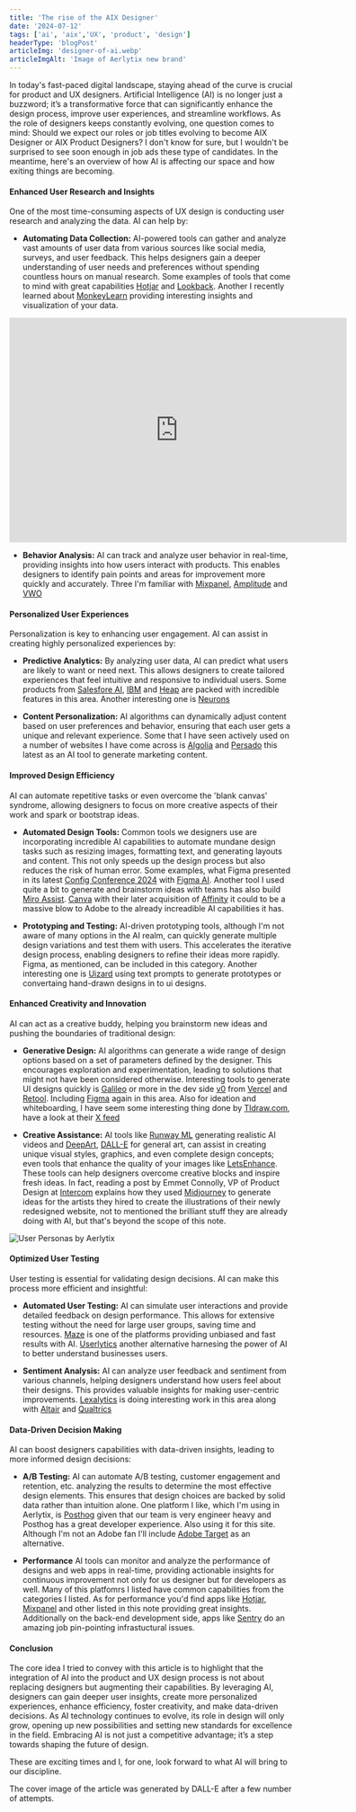 ```yaml
---
title: 'The rise of the AIX Designer'
date: '2024-07-12'
tags: ['ai', 'aix','UX', 'product', 'design']
headerType: 'blogPost'
articleImg: 'designer-of-ai.webp'
articleImgAlt: 'Image of Aerlytix new brand'
---
```


In today's fast-paced digital landscape, staying ahead of the curve is crucial for product and UX designers. Artificial Intelligence (AI) is no longer just a buzzword; it’s a transformative force that can significantly enhance the design process, improve user experiences, and streamline workflows. As the role of designers keeps constantly evolving, one question comes to mind: Should we expect our roles or job titles evolving to become AIX Designer or AIX Product Designers? I don't know for sure, but I wouldn't be surprised to see soon enough in job ads these type of candidates. In the meantime, here's an overview of how AI is affecting our space and how exiting things are becoming.

#### Enhanced User Research and Insights

One of the most time-consuming aspects of UX design is conducting user research and analyzing the data. AI can help by:

- **Automating Data Collection:** AI-powered tools can gather and analyze vast amounts of user data from various sources like social media, surveys, and user feedback. This helps designers gain a deeper understanding of user needs and preferences without spending countless hours on manual research. Some examples of tools that come to mind with great capabilities [Hotjar](https://www.hotjar.com) and [Lookback](https://www.lookback.com). Another I recently learned about [MonkeyLearn](https://monkeylearn.com/) providing interesting insights and visualization of your data.

<div class="container-sm mb-3 mb-5">
  <iframe width="600" height="400" src="https://www.youtube.com/embed/cFRy785ysJA?si=Q_t8wfX_uxhIbp3B" title="YouTube video player" frameborder="0" allow="accelerometer; autoplay; clipboard-write; encrypted-media; gyroscope; picture-in-picture; web-share" referrerpolicy="strict-origin-when-cross-origin" allowfullscreen></iframe>
</div>
  
- **Behavior Analysis:** AI can track and analyze user behavior in real-time, providing insights into how users interact with products. This enables designers to identify pain points and areas for improvement more quickly and accurately. Three I'm familiar with [Mixpanel](https://www.mixpanel.com), [Amplitude](https://amplitude.com) and [VWO](https://vwo.com/)

#### Personalized User Experiences

Personalization is key to enhancing user engagement. AI can assist in creating highly personalized experiences by:

- **Predictive Analytics:** By analyzing user data, AI can predict what users are likely to want or need next. This allows designers to create tailored experiences that feel intuitive and responsive to individual users. Some products from [Salesfore AI](https://www.salesforce.com/artificial-intelligence/), [IBM](https://www.ibm.com/artificial-intelligence) and [Heap](https://www.heap.io/platform/artificial-intelligence) are packed with incredible features in this area. Another interesting one is [Neurons](https://www.neuronsinc.com/)
  
- **Content Personalization:** AI algorithms can dynamically adjust content based on user preferences and behavior, ensuring that each user gets a unique and relevant experience. Some that I have seen actively used on a number of websites I have come across is [Algolia](https://www.algolia.com/) and [Persado](https://www.persado.com) this latest as an AI tool to generate marketing content.

#### Improved Design Efficiency

AI can automate repetitive tasks or even overcome the 'blank canvas' syndrome, allowing designers to focus on more creative aspects of their work and spark or bootstrap ideas.

- **Automated Design Tools:** Common tools we designers use are incorporating incredible AI capabilities to automate mundane design tasks such as resizing images, formatting text, and generating layouts and content. This not only speeds up the design process but also reduces the risk of human error. Some examples, what Figma presented in its latest [Config Conference 2024](https://config.figma.com/) with [Figma AI](https://www.figma.com/ai/). Another tool I used quite a bit to generate and brainstorm ideas with teams has also build [Miro Assist](https://miro.com/assist/). [Canva](https://canva.com) with their later acquisition of [Affinity](https://affinity.serif.com/en-gb/) it could to be a massive blow to Adobe to the already increadible AI capabilities it has.
  
- **Prototyping and Testing:** AI-driven prototyping tools, although I'm not aware of many options in the AI realm, can quickly generate multiple design variations and test them with users. This accelerates the iterative design process, enabling designers to refine their ideas more rapidly. Figma, as mentioned, can be included in this category. Another interesting one is [Uizard](https://uizard.io/) using text prompts to generate prototypes or convertaing hand-drawn designs in to ui designs.

#### Enhanced Creativity and Innovation

AI can act as a creative buddy, helping you brainstorm new ideas and pushing the boundaries of traditional design:

- **Generative Design:** AI algorithms can generate a wide range of design options based on a set of parameters defined by the designer. This encourages exploration and experimentation, leading to solutions that might not have been considered otherwise. Interesting tools to generate UI designs quickly is [Galileo](https://www.usegalileo.ai/explore) or more in the dev side [v0](https://v0.dev/) from [Vercel](https://vercel.com/) and [Retool](https://retool.com/products/ai). Including [Figma](https://www.figma.com) again in this area. Also for ideation and whiteboarding, I have seem some interesting thing done by [Tldraw.com](https://www.tldraw.com/), have a look at their [X feed](https://x.com/tldraw)
  
- **Creative Assistance:** AI tools like [Runway ML](https://runwayml.com/) generating realistic AI videos and [DeepArt](https://deepai.org/), [DALL-E](https://openai.com/index/dall-e-3/) for general art, can assist in creating unique visual styles, graphics, and even complete design concepts; even tools that enhance the quality of your images like [LetsEnhance](https://letsenhance.io). These tools can help designers overcome creative blocks and inspire fresh ideas. In fact, reading a post by Emmet Connolly, VP of Product Design at [Intercom](https://intercom.com) explains how they used [Midjourney](https://www.midjourney.com/) to generate ideas for the artists they hired to create the illustrations of their newly redesigned website, not to mentioned the brilliant stuff they are already doing with AI, but that's beyond the scope of this note.

<div class="container-sm mt-3 mb-5">
  <img src="/images/notes/2024-07-11/emmet-connolly-tweet.png" alt="User Personas by Aerlytix">
</div>

#### Optimized User Testing

User testing is essential for validating design decisions. AI can make this process more efficient and insightful:

- **Automated User Testing:** AI can simulate user interactions and provide detailed feedback on design performance. This allows for extensive testing without the need for large user groups, saving time and resources. [Maze](https://maze.co/ai/) is one of the platforms providing unbiased and fast results with AI. [Userlytics](https://www.userlytics.com/user-experience-research/user-experience-platform/ai-ux-analysis/) another alternative harnesing the power of AI to better understand businesses users.
  
- **Sentiment Analysis:** AI can analyze user feedback and sentiment from various channels, helping designers understand how users feel about their designs. This provides valuable insights for making user-centric improvements. [Lexalytics](https://www.lexalytics.com) is doing interesting work in this area along with [Altair](https://altair.com/accelerate-ai-adoption) and [Qualtrics](https://www.qualtrics.com/)

#### Data-Driven Decision Making

AI can boost designers capabilities with data-driven insights, leading to more informed design decisions:

- **A/B Testing:** AI can automate A/B testing, customer engagement and retention, etc. analyzing the results to determine the most effective design elements. This ensures that design choices are backed by solid data rather than intuition alone. One platform I like, which I'm using in Aerlytix, is [Posthog](https://posthog.com/docs/ai-engineering) given that our team is very engineer heavy and Posthog has a great developer experience. Also using it for this site. Although I'm not an Adobe fan I'll include [Adobe Target](https://business.adobe.com/products/target/adobe-target.html) as an alternative.
  
- **Performance** AI tools can monitor and analyze the performance of designs and web apps in real-time, providing actionable insights for continuous improvement not only for us designer but for developers as well. Many of this platfomrs I listed have common capabilities from the categories I listed. As for performance you'd find apps like [Hotjar](https://hotjar.com), [Mixpanel](https://mixpanel.com) and other listed in this note providing great insights. Additionally on the back-end development side, apps like [Sentry](https://sentry.io/) do an amazing job pin-pointing infrastuctural issues.

#### Conclusion

The core idea I tried to convey with this article is to highlight that the integration of AI into the product and UX design process is not about replacing designers but augmenting their capabilities. By leveraging AI, designers can gain deeper user insights, create more personalized experiences, enhance efficiency, foster creativity, and make data-driven decisions. As AI technology continues to evolve, its role in design will only grow, opening up new possibilities and setting new standards for excellence in the field. Embracing AI is not just a competitive advantage; it’s a step towards shaping the future of design.

<p class="mb-4">These are exciting times and I, for one, look forward to what AI will bring to our discipline.</p>

<div class="callout bg-light mt-4">
The cover image of the article was generated by DALL-E after a few number of attempts.
</div>
